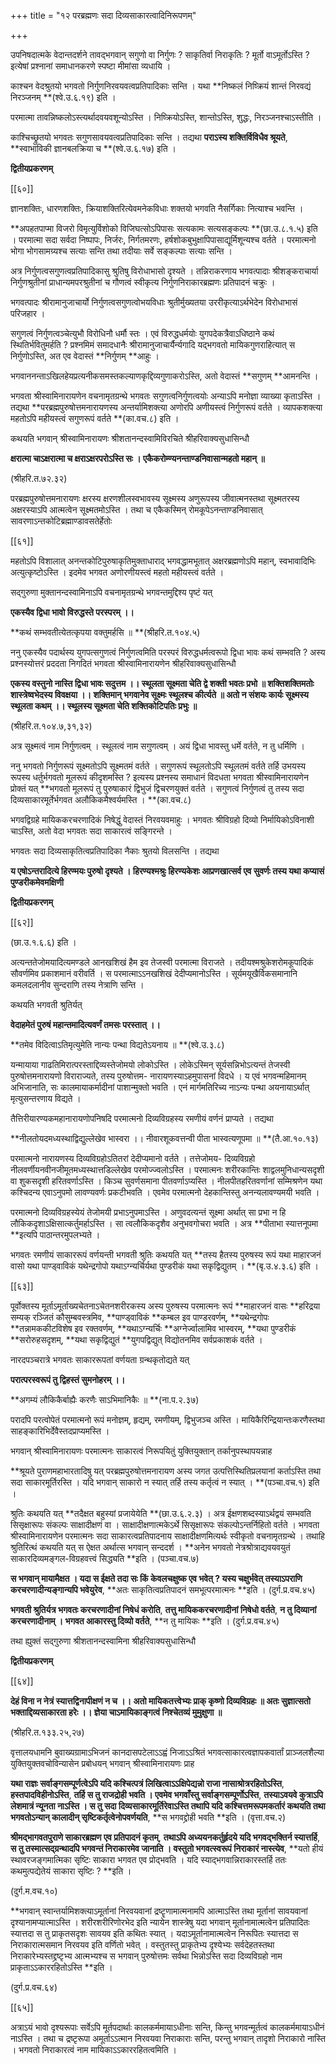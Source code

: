 +++
title = "१२ परब्रह्मणः सदा दिव्यसाकारत्वादिनिरूपणम्"

+++

उपनिषदात्मके वेदान्तदर्शने तावद्भगवान् सगुणो वा निर्गुणः ? साकृतिर्वा निराकृतिः ? मूर्तो वाऽमूर्तोऽस्ति ? इत्येषां प्रश्नानां समाधानकरणे स्पष्टा मीमांसा व्यधायि ।

काश्चन वेदश्रुतयो भगवतो निर्गुणनिरवयवत्वप्रतिपादिकाः सन्ति । यथा **निष्कलं निष्क्रियं शान्तं निरवद्यं निरञ्जनम् **(श्वे.उ.६.१९) इति ।

परमात्मा तावन्निष्कलोऽस्त्यर्थादवयवशून्योऽस्ति । निष्क्रियोऽस्ति, शान्तोऽस्ति, शुद्धः, निरञ्जनश्चाऽस्तीति ।

काश्चिच्छ्रुतयो भगवतः सगुणसावयवत्वप्रतिपादिकाः सन्ति । तद्यथा **पराऽस्य शक्तिर्विविधैव श्रूयते**,  **स्वाभाविकी ज्ञानबलक्रिया च **(श्वे.उ.६.१७) इति ।

**द्वितीयप्रकरणम्**

[[६०]]

ज्ञानशक्तिः, धारणशक्तिः, क्रियाशक्तिरित्येवमनेकविधाः शक्तयो भगवति नैसर्गिकाः नित्याश्च भवन्ति ।

**अपहतपाप्मा विजरो विमृत्युर्विशोको विजिघत्सोऽपिपासः सत्यकामः सत्यसङ्कल्पः **(छा.उ.८.१.५) इति । परमात्मा सदा सर्वदा निष्पापः, निर्जरः, निर्गतमरणः, हर्षशोकबुभुक्षापिपासाद्यूर्मिशून्यश्च वर्तते । परमात्मनो भोगा भोगसामग्र्यश्च सत्याः सन्ति तथा तदीयाः सर्वे सङ्कल्पाः सत्याः सन्ति ।

अत्र निर्गुणत्वसगुणत्वप्रतिपादिकासु श्रुतिषु विरोधाभासो दृश्यते । तन्निराकरणाय भगवत्पादाः श्रीशङ्कराचार्या निर्गुणश्रुतीनां प्राधान्यमपरश्रुतीनां च गौणत्वं स्वीकृत्य निर्गुणनिराकारब्रह्मणः प्रतिपादनं चक्रुः ।

भगवत्पादः श्रीरामानुजाचार्यो निर्गुणत्वसगुणत्वोभयविधाः श्रुतीर्मुख्यतया उररीकृत्याऽर्थभेदेन विरोधाभासं परिजहार ।

सगुणत्वं निर्गुणत्वञ्चेत्युभौ विरोधिनौ धर्मौ स्तः । एवं विरुद्धधर्मयोः युगपदेकत्रैवाऽधिष्ठाने कथं स्थितिर्भवितुमर्हति ? प्रश्नमिमं समादधानैः श्रीरामानुजाचार्यैर्न्यगादि यद्भगवतो मायिकगुणराहित्यात् स निर्गुणोऽस्ति, अत एव वेदास्तं **निर्गुणम् **आहुः ।

भगवाननन्ताऽखिलहेयप्रत्यनीकसमस्तकल्याणकृद्दिव्यगुणाकरोऽस्ति, अतो वेदास्तं **सगुणम् **आमनन्ति ।

भगवता श्रीस्वामिनारायणेन वचनामृतग्रन्थे भगवतः सगुणत्वनिर्गुणत्वयोः अन्याऽपि मनोज्ञा व्याख्या कृताऽस्ति । तद्यथा **परब्रह्मपुरुषोत्तमनारायणस्य अन्तर्यामिशक्त्या अणोरपि अणीयस्त्वं निर्गुणरूपं वर्तते । व्यापकशक्त्या महतोऽपि महीयस्त्वं सगुणरूपं वर्तते **(का.वच.८) इति ।

कथयति भगवान् श्रीस्वामिनारायणः श्रीशतानन्दस्वामिविरचिते श्रीहरिवाक्यसुधासिन्धौ

**क्षरात्मा चाऽक्षरात्मा च क्षराऽक्षरपरोऽस्ति सः । एकैकरोम्ण्यनन्ताण्डनिवासान्महतो महान् ॥**

(श्रीहरि.त.७२.३२)

परब्रह्मपुरुषोत्तमनारायणः क्षरस्य क्षरणशीलस्वभावस्य सूक्ष्मस्य अणुरूपस्य जीवात्मनस्तथा सूक्ष्मतरस्य अक्षरस्याऽपि आत्मत्वेन सूक्ष्मतमोऽस्ति । तथा च एकैकस्मिन् रोमकूपेऽनन्ताण्डनिवासात् सावरणाऽन्तकोटिब्रह्माण्डावसतेर्हेतोः

[[६१]]

महतोऽपि विशालात् अनन्तकोटिपुरुषाकृतिमुक्ताधाराद् भगवद्धामभूतात् अक्षरब्रह्मणोऽपि महान्, स्वभावादिभिः अत्युत्कृष्टोऽस्ति । इदमेव भगवत अणोरणीयस्त्वं महतो महीयस्त्वं वर्तते ।

सद्गुरुणा मुक्तानन्दस्वामिनाऽपि वचनामृतग्रन्थे भगवन्तमुद्दिश्य पृष्टं यत्

**एकस्यैव द्विधा भावो विरुद्धस्ते परस्परम् ।।**

**कथं सम्भवतीत्येतत्कृपया वक्तुमर्हसि ॥ **(श्रीहरि.त.१०४.५)

ननु एकस्यैव पदार्थस्य युगपत्सगुणत्वं निर्गुणत्वमिति परस्परं विरुद्धधर्मत्वरूपो द्विधा भावः कथं सम्भवति ? अस्य प्रश्नस्योत्तरं प्रददता निगदितं भगवता श्रीस्वामिनारायणेन श्रीहरिवाक्यसुधासिन्धौ

**एकस्य वस्तुनो नास्ति द्विधा भावः सदुत्तम ।।  स्थूलता सूक्ष्मता चेति द्वे शक्ती भवतः प्रभो ॥ शक्तिशक्तिमतोः शास्त्रेष्वभेदस्य विवक्षया ।।  शक्तिमान् भगवानेव सूक्ष्मः स्थूलश्च कीर्त्यते ॥ अतो न संशयः कार्यः सूक्ष्मस्य स्थूलता कथम् ।।  स्थूलस्य सूक्ष्मता चेति शक्तिकोटिपतिः प्रभुः ॥**

(श्रीहरि.त.१०४.७,३१,३२)

अत्र सूक्ष्मत्वं नाम निर्गुणत्वम् । स्थूलत्वं नाम सगुणत्वम् । अयं द्विधा भावस्तु धर्मे वर्तते, न तु धर्मिणि ।

ननु भगवतो निर्गुणरूपं सूक्ष्मतोऽपि सूक्ष्मतमं वर्तते । सगुणरूपं स्थूलतोऽपि स्थूलतमं वर्तते तर्हि उभयस्य रूपस्य धर्तुर्भगवतो मूलरूपं कीदृशमस्ति ? इत्यस्य प्रश्नस्य समाधानं विदधता भगवता श्रीस्वामिनारायणेन प्रोक्तं यत् **भगवतो मूलरूपं तु पुरुषाकारं द्विभुजं द्विचरणयुक्तं वर्तते । सगुणत्वं निर्गुणत्वं तु तस्य सदा दिव्यसाकारमूर्तेर्भगवत अलौकिकमैश्वर्यमस्ति । **(का.वच.८)

भगवद्विग्रहे मायिककरचरणादिकं निषेद्धुं वेदास्तं निरवयवमाहुः । भगवतः श्रीविग्रहो दिव्यो निर्मायिकोऽविनाशी चाऽस्ति, अतो वेदा भगवतः सदा साकारत्वं सङ्गिरन्ते ।

भगवतः सदा दिव्यसाकृतित्वप्रतिपादिका नैकाः श्रुतयो विलसन्ति । तद्यथा

**य  एषोऽन्तरादित्ये हिरण्मयः पुरुषो दृश्यते । हिरण्यश्मश्रुः हिरण्यकेशः आप्रणखात्सर्व एव सुवर्णः तस्य यथा कप्यासं पुण्डरीकमेवमक्षिणी**

**द्वितीयप्रकरणम्**

[[६२]]

(छा.उ.१.६.६) इति ।

अत्यन्ततेजोमयादित्यमण्डले आनखशिखं हैम इव तेजस्वी परमात्मा विराजते । तदीयश्मश्रुकेशरोमकूपादिकं सौवर्णमिव प्रकाशमानं वरीवर्ति । स परमात्माऽऽनखशिखं देदीप्यमानोऽस्ति । सूर्यमयूखैर्विकसमानानि कमलदलानीव सुन्दराणि तस्य नेत्राणि सन्ति ।

कथयति भगवती श्रुतिर्यत्

**वेदाहमेतं पुरुषं महान्तमादित्यवर्णं तमसः परस्तात् ।।**

**तमेव विदित्वाऽतिमृत्युमेति नान्यः पन्था विद्यतेऽयनाय ॥ **(श्वे.उ.३.८)

यन्मायाया गाढतिमिरात्परस्ताद्दिव्यस्तेजोमयो लोकोऽस्ति । लोकेऽस्मिन् सूर्यसन्निभोऽत्यन्तं तेजस्वी पुरुषोत्तमनारायणो विराराज्यते, तस्य पुरुषोत्तम- नारायणस्याऽहमुपासनां विदधे । य एवं भगवन्महिमानम् अभिजानाति, सः कालमायाकर्मादीनां पाशान्मुक्तो भवति । एनं मार्गमतिरिच्य नाऽन्यः पन्था अयनायाऽर्थात् मृत्युसन्तरणाय विद्यते ।

तैत्तिरीयारण्यकमहानारायणोपनिषदि परमात्मनो दिव्यविग्रहस्य रमणीयं वर्णनं प्राप्यते । तद्यथा

**नीलतोयदमध्यस्थाद्विद्युल्लेखेव भास्वरा ।।  नीवारशूकवत्तन्वी पीता भास्वत्यणूपमा ॥ **(तै.आ.१०.१३)

परमात्मनो नारायणस्य दिव्यविग्रहोऽतितरां देदीप्यमानो वर्तते । तत्तेजोमय- दिव्यविग्रहो नीलवर्णीयनवीनजीमूतमध्यस्थात्तडिल्लेखेव परमोज्ज्वलोऽस्ति । परमात्मनः शरीरकान्तिः शाद्वलमुनिधान्यसदृशी वा शुकसदृशी हरितवर्णाऽस्ति । किञ्च सुवर्णसमाना पीतवर्णाऽप्यस्ति । नीलपीतहरितवर्णानां सम्मिश्रणेन यथा कश्चिदन्य एवाऽनुपमो लावण्यवर्णः प्रकटीभवति । एवमेव परमात्मनो देहकान्तिस्तु अनन्यलावण्यमयी भवति ।

परमात्मनो दिव्यविग्रहस्येयं तेजोमयी प्रभाऽनुपमाऽस्ति । अणुवदत्यन्तं सूक्ष्मा अर्थात् सा प्रभा न हि लौकिकदृशाऽक्षिसात्कर्तुमर्हाऽस्ति । सा त्वलौकिकदृशैव अनुभवगोचरा भवति । अत्र **पीताभा स्यात्तनूपमा **इत्यपि पाठान्तरमुपलभ्यते ।

भगवतः रमणीयं साकाररूपं वर्णयन्ती भगवती श्रुतिः कथयति यत् **तस्य हैतस्य पुरुषस्य रूपं यथा माहारजनं वासो यथा पाण्ड्वाविकं यथेन्द्रगोपो यथाऽग्न्यर्चिर्यथा पुण्डरीकं यथा सकृद्विद्युतम् । **(बृ.उ.४.३.६) इति ।

[[६३]]

पूर्वोक्तस्य मूर्ताऽमूर्ताख्यचेतनाऽचेतनशरीरकस्य अस्य पुरुषस्य परमात्मनः रूपं **माहारजनं वासः **हरिद्रया सम्यक् रञ्जितं कौसुम्बवस्त्रमिव, **पाण्ड्वाविकं **कम्बल इव पाण्डरवर्णम्, **यथेन्द्रगोपः **तन्नामककीटविशेष इव रक्तवर्णम्, **यथाऽग्न्यर्चिः **अग्नेर्ज्वालामिव भास्वरम्, **यथा पुण्डरीकं **सरोरुहसदृशम्, **यथा सकृद्विद्युतं **युगपद्विद्युत् विद्योतनमिव सर्वप्रकाशकं वर्तते ।

नारदपञ्चरात्रे भगवतः साकाररूपतां वर्णयता ग्रन्थकृतोद्यते यत्

**परात्परस्वरूपं तु द्विहस्तं सुमनोहरम् ।।**

**अगम्यं लौकिकैर्बाह्यैः करणैः साऽभिमानिकैः ॥ **(ना.प.२.३७)

परादपि परत्वोपेतं परमात्मनो रूपं मनोज्ञम्, हृद्यम्, रमणीयम्, द्विभुजञ्च अस्ति । मायिकैरिन्द्रियान्तःकरणैस्तथा साहङ्कारिभिर्देवैस्तदप्राप्यमस्ति ।

भगवान् श्रीस्वामिनारायणः परमात्मनः साकारत्वं निरूपयितुं युक्तियुक्तान् तर्कानुपस्थापयन्नाह

**श्रूयते पुराणमहाभारतादिषु यत् परब्रह्मपुरुषोत्तमनारायण अस्य जगत उत्पत्तिस्थितिप्रलयानां कर्ताऽस्ति तथा सदा साकारमूर्तिरस्ति । यदि भगवान् साकारो न स्यात् तर्हि तस्य कर्तृत्वं न स्यात् । **(पञ्चा.वच.१) इति ।

श्रुतिः कथयति यत् **तदैक्षत बहुस्यां प्रजायेयेति **(छा.उ.६.२.३) ।  अत्र ईक्षणशब्दस्याऽर्थद्वयं सम्भवति सिसृक्षारूपः संकल्पः साक्षादीक्षणं वा । साक्षादीक्षणात्मकेऽर्थे सिसृक्षारूपः संकल्पोऽन्तर्निहितो वर्तते । भगवता श्रीस्वामिनारायणेन परमात्मनः सदा साकारत्वप्रतिपादनाय साक्षादीक्षणमित्यर्थः स्वीकृतो वचनामृतग्रन्थे । तथाहि श्रुतिरित्थं कथयति यत् स ऐक्षत अर्थात्स भगवान् सन्ददर्श । **अनेन भगवतो नेत्रश्रोत्राद्यवयवयुतं साकारदिव्यमङ्गल-विग्रहवत्त्वं सिद्ध्यति **इति । (पञ्चा.वच.७)

**स भगवान् मायामैक्षत । यदा स ईक्षते तदा सः किं केवलचक्षुष्क एव भवेत् ? यस्य चक्षुर्भवेत् तस्याऽपराणि करचरणादीन्यङ्गान्यपि भवेयुरेव**,  **अतः साकृतित्वप्रतिपादनं समभूत्परमात्मनः **इति । (दुर्ग.प्र.वच.४५)

**भगवती श्रुतिर्यत्र भगवतः करचरणादीनां निषेधं करोति**,  **तत्तु मायिककरचरणादीनां निषेधो वर्तते**,  **न  तु दिव्यानां करचरणादीनाम् । भगवत आकारस्तु दिव्यो वर्तते**,  **न  तु मायिकः **इति । (दुर्ग.प्र.वच.४५)

तथा ह्युक्तं सद्गुरुणा श्रीशतानन्दस्वामिना श्रीहरिवाक्यसुधासिन्धौ

**द्वितीयप्रकरणम्**

[[६४]]

**देहं विना न नेत्रं स्यात्तद्विनापीक्षणं न च ।।  अतो मायिकतत्त्वेभ्यः प्राक् कृष्णो दिव्यविग्रहः ॥ अतः सुज्ञात्सतो भक्ताद्दिव्यसाकारता हरेः ।।  ज्ञेया चाऽमायिकाङ्गत्वं निश्चेतव्यं मुमुक्षुणा ॥**

(श्रीहरि.त.१३३.२५,२७)

वृत्तालयधामनि बुवाख्यग्रामाऽभिजनं कानदासपटेलाऽऽह्वं निजाऽऽश्रितं भगवत्साकारत्वज्ञापकवार्तां प्राञ्जलशैल्या युक्तियुक्तवचोविन्यासेन प्रबोधयन् भगवान् श्रीस्वामिनारायणः प्राह

**यथा राज्ञः सर्वाङ्गसम्पूर्णत्वेऽपि यदि कश्चित्पत्रं लिखित्वाऽऽक्षिपेद्यन्नो राजा नासाश्रोत्ररहितोऽस्ति**,  **हस्तपादविहीनोऽस्ति**,  **तर्हि स तु राजद्रोही भवति । एवमेव भगवाँस्तु सर्वाङ्गसम्पूर्णोऽस्ति**,  **तस्याऽवयवे कुत्राऽपि लेशमात्रं न्यूनता नाऽस्ति । स तु सदा दिव्यसाकारमूर्तिरेवाऽस्ति तथापि यदि कश्चित्तमरूपमकर्तारं कथयति तथा भगवतोऽन्यान् कालादीन् सृष्टिकर्तृत्वेनोपवर्णयति**,  **स  भगवद्द्रोही भवति **इति । (वृत्ता.वच.२)

**श्रीमद्भागवतपुराणे साकारब्रह्मण एव प्रतिपादनं कृतम्**,  **तथाऽपि अध्ययनकर्तुर्हृदये यदि भगवद्भक्तिर्न स्यात्तर्हि**,  **स  तु तस्मात्सद्ग्रन्थादपि भगवन्तं निराकारमेव जानाति । वस्तुतो भगवत्स्वरूपं निराकारं नास्त्येव**,  **यतो हीयं स्थावरजङ्गमात्मिका सृष्टिः साकारा भगवत एव प्रोद्भवति । यदि स्याद्भगवान्निराकारस्तर्हि ततः कथमुत्पद्येतेयं साकारा सृष्टिः ? **इति ।

(दुर्ग.म.वच.१०)

**भगवान् स्वान्तर्यामिशक्त्याऽमूर्तानां निरवयवानां द्रष्टॄणामात्मनामपि आत्माऽस्ति तथा मूर्तानां सावयवानां दृश्यानामप्यात्माऽस्ति । शरीरशरीरिणोरभेद इति न्यायेन शास्त्रेषु यदा भगवान् मूर्तानामात्मत्वेन प्रतिपादितः स्यात्तदा स तु प्राकृतसदृशः सावयव इति कथितः स्यात् । यदाऽमूर्तानामात्मत्वेन निरूपितः स्यात्तदा स निराकारात्मसमान निरवयव इति वर्णितो भवेत् । वस्तुतस्तु प्राकृतेभ्य दृश्येभ्यः सर्वदेहतस्तथा निराकारेभ्यस्तद्द्रष्टृभ्य आत्मभ्यश्च स भगवान् पुरुषोत्तमः सर्वथा भिन्नोऽस्ति सदा दिव्यविग्रहो नाम प्राकृताऽऽकाररहितोऽस्ति **इति ।

(दुर्ग.प्र.वच.६४)

[[६५]]

अत्राऽयं भावो दृश्यरूपाः सर्वेऽपि मूर्तपदार्थाः कालकर्ममायाऽधीनाः सन्ति, किन्तु भगवन्मूर्तत्वं कालकर्ममायाऽधीनं नाऽस्ति । तथा च द्रष्टृरूपा अमूर्ताऽऽत्मान निरवयवा निराकाराः सन्ति, परन्तु भगवान् तादृशो निराकारो नास्ति । भगवतो निराकारत्वं नाम मायिकाऽऽकाररहितत्वमिति ।
